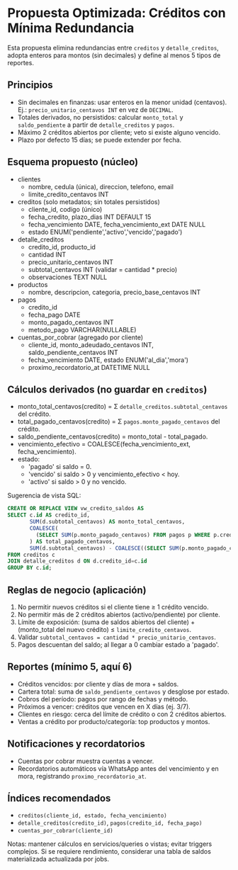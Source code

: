 # Propuesta Optimizada: Créditos con Mínima Redundancia

Esta propuesta elimina redundancias entre `creditos` y `detalle_creditos`, adopta enteros para montos (sin decimales) y define al menos 5 tipos de reportes.

## Principios
- Sin decimales en finanzas: usar enteros en la menor unidad (centavos). Ej.: `precio_unitario_centavos INT` en vez de `DECIMAL`.
- Totales derivados, no persistidos: calcular `monto_total` y `saldo_pendiente` a partir de `detalle_creditos` y `pagos`.
- Máximo 2 créditos abiertos por cliente; veto si existe alguno vencido.
- Plazo por defecto 15 días; se puede extender por fecha.

## Esquema propuesto (núcleo)
- clientes
  - nombre, cedula (única), direccion, telefono, email
  - limite_credito_centavos INT
- creditos (solo metadatos; sin totales persistidos)
  - cliente_id, codigo (único)
  - fecha_credito, plazo_dias INT DEFAULT 15
  - fecha_vencimiento DATE, fecha_vencimiento_ext DATE NULL
  - estado ENUM('pendiente','activo','vencido','pagado')
- detalle_creditos
  - credito_id, producto_id
  - cantidad INT
  - precio_unitario_centavos INT
  - subtotal_centavos INT (validar = cantidad * precio)
  - observaciones TEXT NULL
- productos
  - nombre, descripcion, categoria, precio_base_centavos INT
- pagos
  - credito_id
  - fecha_pago DATE
  - monto_pagado_centavos INT
  - metodo_pago VARCHAR(NULLABLE)
- cuentas_por_cobrar (agregado por cliente)
  - cliente_id, monto_adeudado_centavos INT, saldo_pendiente_centavos INT
  - fecha_vencimiento DATE, estado ENUM('al_dia','mora')
  - proximo_recordatorio_at DATETIME NULL

## Cálculos derivados (no guardar en `creditos`)
- monto_total_centavos(credito) = Σ `detalle_creditos.subtotal_centavos` del crédito.
- total_pagado_centavos(credito) = Σ `pagos.monto_pagado_centavos` del crédito.
- saldo_pendiente_centavos(credito) = monto_total - total_pagado.
- vencimiento_efectivo = COALESCE(fecha_vencimiento_ext, fecha_vencimiento).
- estado:
  - 'pagado' si saldo = 0.
  - 'vencido' si saldo > 0 y vencimiento_efectivo < hoy.
  - 'activo' si saldo > 0 y no vencido.

Sugerencia de vista SQL:
```sql
CREATE OR REPLACE VIEW vw_credito_saldos AS
SELECT c.id AS credito_id,
       SUM(d.subtotal_centavos) AS monto_total_centavos,
       COALESCE(
         (SELECT SUM(p.monto_pagado_centavos) FROM pagos p WHERE p.credito_id=c.id),0
       ) AS total_pagado_centavos,
       SUM(d.subtotal_centavos) - COALESCE((SELECT SUM(p.monto_pagado_centavos) FROM pagos p WHERE p.credito_id=c.id),0) AS saldo_pendiente_centavos
FROM creditos c
JOIN detalle_creditos d ON d.credito_id=c.id
GROUP BY c.id;
```

## Reglas de negocio (aplicación)
1) No permitir nuevos créditos si el cliente tiene ≥ 1 crédito vencido.
2) No permitir más de 2 créditos abiertos (activo/pendiente) por cliente.
3) Límite de exposición: (suma de saldos abiertos del cliente) + (monto_total del nuevo crédito) ≤ `limite_credito_centavos`.
4) Validar `subtotal_centavos = cantidad * precio_unitario_centavos`.
5) Pagos descuentan del saldo; al llegar a 0 cambiar estado a 'pagado'.

## Reportes (mínimo 5, aquí 6)
- Créditos vencidos: por cliente y días de mora + saldos.
- Cartera total: suma de `saldo_pendiente_centavos` y desglose por estado.
- Cobros del período: pagos por rango de fechas y método.
- Próximos a vencer: créditos que vencen en X días (ej. 3/7).
- Clientes en riesgo: cerca del límite de crédito o con 2 créditos abiertos.
- Ventas a crédito por producto/categoría: top productos y montos.

## Notificaciones y recordatorios
- Cuentas por cobrar muestra cuentas a vencer.
- Recordatorios automáticos vía WhatsApp antes del vencimiento y en mora, registrando `proximo_recordatorio_at`.

## Índices recomendados
- `creditos(cliente_id, estado, fecha_vencimiento)`
- `detalle_creditos(credito_id)`, `pagos(credito_id, fecha_pago)`
- `cuentas_por_cobrar(cliente_id)`

Notas: mantener cálculos en servicios/queries o vistas; evitar triggers complejos. Si se requiere rendimiento, considerar una tabla de saldos materializada actualizada por jobs.

